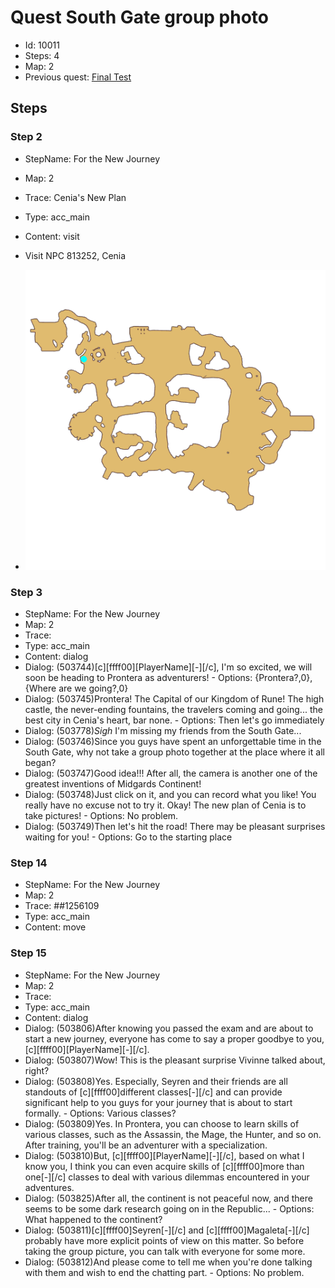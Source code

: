 # Quest South Gate group photo

- Id: 10011
- Steps: 4
- Map: 2
- Previous quest: [Final Test](10008.md)

## Steps

### Step 2
- StepName:  For the New Journey
- Map:  2
- Trace:  Cenia's New Plan
- Type:  acc_main
- Content:  visit
- Visit NPC 813252, Cenia

- ![images/10011_2.png](images/10011_2.png)


### Step 3
- StepName:  For the New Journey
- Map:  2
- Trace:  
- Type:  acc_main
- Content:  dialog
- Dialog: (503744)[c][ffff00][PlayerName][-][/c], I'm so excited, we will soon be heading to Prontera as adventurers! - Options: {Prontera?,0},{Where are we going?,0}
- Dialog: (503745)Prontera! The Capital of our Kingdom of Rune! The high castle, the never-ending fountains, the travelers coming and going... the best city in Cenia's heart, bar none. - Options: Then let's go immediately
- Dialog: (503778)*Sigh* I'm missing my friends from the South Gate...
- Dialog: (503746)Since you guys have spent an unforgettable time in the South Gate, why not take a group photo together at the place where it all began?
- Dialog: (503747)Good idea!!! After all, the camera is another one of the greatest inventions of Midgards Continent!
- Dialog: (503748)Just click on it, and you can record what you like! You really have no excuse not to try it. Okay! The new plan of Cenia is to take pictures! - Options: No problem.
- Dialog: (503749)Then let's hit the road! There may be pleasant surprises waiting for you! - Options: Go to the starting place


### Step 14
- StepName:  For the New Journey
- Map:  2
- Trace:  ##1256109
- Type:  acc_main
- Content:  move


### Step 15
- StepName:  For the New Journey
- Map:  2
- Trace:  
- Type:  acc_main
- Content:  dialog
- Dialog: (503806)After knowing you passed the exam and are about to start a new journey, everyone has come to say a proper goodbye to you, [c][ffff00][PlayerName][-][/c].
- Dialog: (503807)Wow! This is the pleasant surprise Vivinne talked about, right?
- Dialog: (503808)Yes. Especially, Seyren and their friends are all standouts of [c][ffff00]different classes[-][/c] and can provide significant help to you guys for your journey that is about to start formally. - Options: Various classes?
- Dialog: (503809)Yes. In Prontera, you can choose to learn skills of various classes, such as the Assassin, the Mage, the Hunter, and so on. After training, you'll be an adventurer with a specialization.
- Dialog: (503810)But, [c][ffff00][PlayerName][-][/c], based on what I know you, I think you can even acquire skills of [c][ffff00]more than one[-][/c] classes to deal with various dilemmas encountered in your adventures.
- Dialog: (503825)After all, the continent is not peaceful now, and there seems to be some dark research going on in the Republic... - Options: What happened to the continent?
- Dialog: (503811)[c][ffff00]Seyren[-][/c] and [c][ffff00]Magaleta[-][/c] probably have more explicit points of view on this matter. So before taking the group picture, you can talk with everyone for some more.
- Dialog: (503812)And please come to tell me when you're done talking with them and wish to end the chatting part. - Options: No problem.


